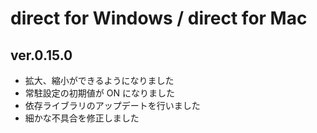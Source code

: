 # direct for Windows / direct for Mac

## ver.0.15.0

- 拡大、縮小ができるようになりました
- 常駐設定の初期値が ON になりました
- 依存ライブラリのアップデートを行いました
- 細かな不具合を修正しました
